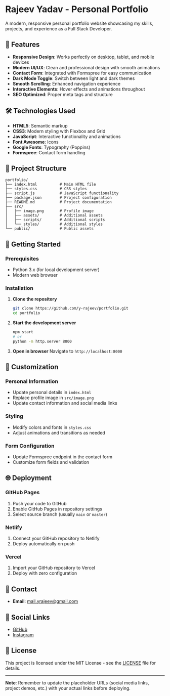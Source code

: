 # Rajeev Yadav - Personal Portfolio

A modern, responsive personal portfolio website showcasing my skills, projects, and experience as a Full Stack Developer.

## 🚀 Features

- **Responsive Design**: Works perfectly on desktop, tablet, and mobile devices
- **Modern UI/UX**: Clean and professional design with smooth animations
- **Contact Form**: Integrated with Formspree for easy communication
- **Dark Mode Toggle**: Switch between light and dark themes
- **Smooth Scrolling**: Enhanced navigation experience
- **Interactive Elements**: Hover effects and animations throughout
- **SEO Optimized**: Proper meta tags and structure

## 🛠️ Technologies Used

- **HTML5**: Semantic markup
- **CSS3**: Modern styling with Flexbox and Grid
- **JavaScript**: Interactive functionality and animations
- **Font Awesome**: Icons
- **Google Fonts**: Typography (Poppins)
- **Formspree**: Contact form handling

## 📁 Project Structure

```
portfolio/
├── index.html          # Main HTML file
├── styles.css          # CSS styles
├── script.js           # JavaScript functionality
├── package.json        # Project configuration
├── README.md           # Project documentation
├── src/
│   ├── image.png       # Profile image
│   ├── assets/         # Additional assets
│   ├── scripts/        # Additional scripts
│   └── styles/         # Additional styles
└── public/             # Public assets
```

## 🚀 Getting Started

### Prerequisites
- Python 3.x (for local development server)
- Modern web browser

### Installation

1. **Clone the repository**
   ```bash
   git clone https://github.com/y-rajeev/portfolio.git
   cd portfolio
   ```

2. **Start the development server**
   ```bash
   npm start
   # or
   python -m http.server 8000
   ```

3. **Open in browser**
   Navigate to `http://localhost:8000`

## 📝 Customization

### Personal Information
- Update personal details in `index.html`
- Replace profile image in `src/image.png`
- Update contact information and social media links

### Styling
- Modify colors and fonts in `styles.css`
- Adjust animations and transitions as needed

### Form Configuration
- Update Formspree endpoint in the contact form
- Customize form fields and validation

## 🌐 Deployment

### GitHub Pages
1. Push your code to GitHub
2. Enable GitHub Pages in repository settings
3. Select source branch (usually `main` or `master`)

### Netlify
1. Connect your GitHub repository to Netlify
2. Deploy automatically on push

### Vercel
1. Import your GitHub repository to Vercel
2. Deploy with zero configuration

## 📧 Contact

- **Email**: mail.yrajeev@gmail.com

## 🔗 Social Links

- [GitHub](https://github.com/y-rajeev)
- [Instagram](https://www.instagram.com/y__rajeev)

## 📄 License

This project is licensed under the MIT License - see the [LICENSE](LICENSE) file for details.

---

**Note**: Remember to update the placeholder URLs (social media links, project demos, etc.) with your actual links before deploying.
